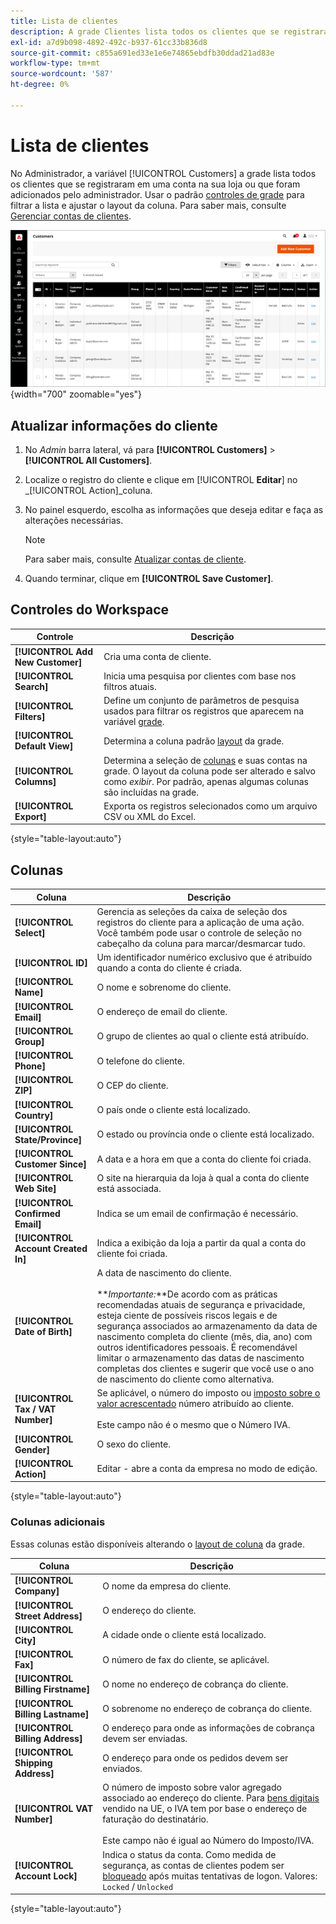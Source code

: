 ```yaml
---
title: Lista de clientes
description: A grade Clientes lista todos os clientes que se registraram em uma conta na loja ou que foram adicionados pelo administrador.
exl-id: a7d9b098-4892-492c-b937-61cc33b836d8
source-git-commit: c855a691ed33e1e6e74865ebdfb30ddad21ad83e
workflow-type: tm+mt
source-wordcount: '587'
ht-degree: 0%

---
```


# Lista de clientes

No Administrador, a variável [!UICONTROL Customers] a grade lista todos os clientes que se registraram em uma conta na sua loja ou que foram adicionados pelo administrador. Usar o padrão [controles de grade](../getting-started/admin-grid-controls.md) para filtrar a lista e ajustar o layout da coluna. Para saber mais, consulte [Gerenciar contas de clientes](../customers/manage-account.md).

![Lista de clientes](assets/customer-accounts-all-grid.png){width="700" zoomable="yes"}

## Atualizar informações do cliente

1. No _Admin_ barra lateral, vá para **[!UICONTROL Customers]** > **[!UICONTROL All Customers]**.

1. Localize o registro do cliente e clique em [!UICONTROL **Editar**] no _[!UICONTROL Action]_coluna.

1. No painel esquerdo, escolha as informações que deseja editar e faça as alterações necessárias.

   >[!NOTE]
   >
   >Para saber mais, consulte [Atualizar contas de cliente](../customers/update-account.md).

1. Quando terminar, clique em **[!UICONTROL Save Customer]**.

## Controles do Workspace

| Controle | Descrição |
| --- | --- |
| **[!UICONTROL Add New Customer]** | Cria uma conta de cliente. |
| **[!UICONTROL Search]** | Inicia uma pesquisa por clientes com base nos filtros atuais. |
| **[!UICONTROL Filters]** | Define um conjunto de parâmetros de pesquisa usados para filtrar os registros que aparecem na variável [grade](../getting-started/admin-grid-controls.md). |
| **[!UICONTROL Default View]** | Determina a coluna padrão [layout](../getting-started/admin-grid-controls.md) da grade. |
| **[!UICONTROL Columns]** | Determina a seleção de [colunas](../getting-started/admin-grid-controls.md) e suas contas na grade. O layout da coluna pode ser alterado e salvo como _exibir_. Por padrão, apenas algumas colunas são incluídas na grade. |
| **[!UICONTROL Export]** | Exporta os registros selecionados como um arquivo CSV ou XML do Excel. |

{style="table-layout:auto"}

## Colunas

| Coluna | Descrição |
| --- | --- |
| **[!UICONTROL Select]** | Gerencia as seleções da caixa de seleção dos registros do cliente para a aplicação de uma ação. Você também pode usar o controle de seleção no cabeçalho da coluna para marcar/desmarcar tudo. |
| **[!UICONTROL ID]** | Um identificador numérico exclusivo que é atribuído quando a conta do cliente é criada. |
| **[!UICONTROL Name]** | O nome e sobrenome do cliente. |
| **[!UICONTROL Email]** | O endereço de email do cliente. |
| **[!UICONTROL Group]** | O grupo de clientes ao qual o cliente está atribuído. |
| **[!UICONTROL Phone]** | O telefone do cliente. |
| **[!UICONTROL ZIP]** | O CEP do cliente. |
| **[!UICONTROL Country]** | O país onde o cliente está localizado. |
| **[!UICONTROL State/Province]** | O estado ou província onde o cliente está localizado. |
| **[!UICONTROL Customer Since]** | A data e a hora em que a conta do cliente foi criada. |
| **[!UICONTROL Web Site]** | O site na hierarquia da loja à qual a conta do cliente está associada. |
| **[!UICONTROL Confirmed Email]** | Indica se um email de confirmação é necessário. |
| **[!UICONTROL Account Created In]** | Indica a exibição da loja a partir da qual a conta do cliente foi criada. |
| **[!UICONTROL Date of Birth]** | A data de nascimento do cliente. <br><br>**_Importante:_**De acordo com as práticas recomendadas atuais de segurança e privacidade, esteja ciente de possíveis riscos legais e de segurança associados ao armazenamento da data de nascimento completa do cliente (mês, dia, ano) com outros identificadores pessoais. É recomendável limitar o armazenamento das datas de nascimento completas dos clientes e sugerir que você use o ano de nascimento do cliente como alternativa. |
| **[!UICONTROL Tax / VAT Number]** | Se aplicável, o número do imposto ou [imposto sobre o valor acrescentado](../stores-purchase/vat.md) número atribuído ao cliente. <br/><br/>Este campo não é o mesmo que o Número IVA. |
| **[!UICONTROL Gender]** | O sexo do cliente. |
| **[!UICONTROL Action]** | Editar - abre a conta da empresa no modo de edição. |

{style="table-layout:auto"}

### Colunas adicionais

Essas colunas estão disponíveis alterando o [layout de coluna](../getting-started/admin-grid-controls.md) da grade.

| Coluna | Descrição |
| --- | --- |
| **[!UICONTROL Company]** | O nome da empresa do cliente. |
| **[!UICONTROL Street Address]** | O endereço do cliente. |
| **[!UICONTROL City]** | A cidade onde o cliente está localizado. |
| **[!UICONTROL Fax]** | O número de fax do cliente, se aplicável. |
| **[!UICONTROL Billing Firstname]** | O nome no endereço de cobrança do cliente. |
| **[!UICONTROL Billing Lastname]** | O sobrenome no endereço de cobrança do cliente. |
| **[!UICONTROL Billing Address]** | O endereço para onde as informações de cobrança devem ser enviadas. |
| **[!UICONTROL Shipping Address]** | O endereço para onde os pedidos devem ser enviados. |
| **[!UICONTROL VAT Number]** | O número de imposto sobre valor agregado associado ao endereço do cliente. Para [bens digitais](../stores-purchase/taxes.md) vendido na UE, o IVA tem por base o endereço de faturação do destinatário. <br/><br/>Este campo não é igual ao Número do Imposto/IVA. |
| **[!UICONTROL Account Lock]** | Indica o status da conta. Como medida de segurança, as contas de clientes podem ser [bloqueado](../customers/password-options.md) após muitas tentativas de logon. Valores: `Locked` / `Unlocked` |

{style="table-layout:auto"}
